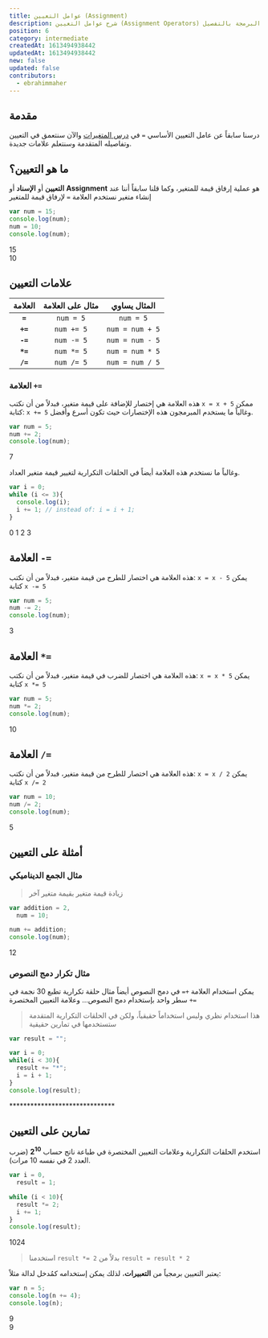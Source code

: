 ```yaml
---
title: عوامل التعيين (Assignment)
description: شرح عوامل التعيين (Assignment Operators) في البرمجة بالتفصيل
position: 6
category: intermediate
createdAt: 1613494938442
updatedAt: 1613494938442
new: false
updated: false
contributors:
  - ebrahimmaher
---
```


## مقدمة
درسنا سابقاً عن عامل التعيين اﻷساسي `=` في [درس المتغيرات](/tutorials/algorithms/fundamentals/variables) واﻵن سنتعمق في التعيين وتفاصيله المتقدمة وسنتعلم علامات جديدة.

## ما هو التعيين؟
**التعيين** أو **اﻹسناد** أو **Assignment** هو عملية إرفاق قيمة للمتغير، وكما قلنا سابقاً أننا عند إنشاء متغير نستخدم العلامة `=` لإرفاق قيمة للمتغير

```js
var num = 15;
console.log(num);
num = 10;
console.log(num);
```
<code-result>
15
<br>
10
</code-result>

## علامات التعيين

|العلامة|مثال على العلامة|المثال يساوي|
|:--------:|:-------:|:-------:|
|**`=`**|`num = 5`|`num = 5`|
|**`+=`**|`num += 5`|`num = num + 5`|
|**`-=`**|`num -= 5`|`num = num - 5`|
|**`*=`**|`num *= 5`|`num = num * 5`|
|**`/=`**|`num /= 5`|`num = num / 5`|


### العلامة `+=`
هذه العلامة هي إختصار للإضافة على قيمة متغير، فبدلاً من أن نكتب `x = x + 5` ممكن كتابة: `x += 5` وغالباً ما يستخدم المبرمجون هذه اﻹختصارات حيث تكون أسرع وأفضل.

```js
var num = 5;
num += 2; 
console.log(num);
```
<code-result>
7
</code-result>

وغالباً ما نستخدم هذه العلامة أيضاً في الحلقات التكرارية لتغيير قيمة متغير العداد.
```js
var i = 0;
while (i <= 3){
  console.log(i);
  i += 1; // instead of: i = i + 1;
}
```
<code-result>
0
1
2
3
</code-result>

## العلامة `-=`
هذه العلامة هي اختصار للطرح من قيمة متغير، فبدلاً من أن نكتب: `x = x - 5` يمكن كتابة `x -= 5`

```js
var num = 5;
num -= 2; 
console.log(num);
```
<code-result>
3
</code-result>

## العلامة `*=`
هذه العلامة هي اختصار للضرب في قيمة متغير، فبدلاً من أن نكتب: `x = x * 5` يمكن كتابة `x *= 5`

```js
var num = 5;
num *= 2; 
console.log(num);
```
<code-result>
10
</code-result>

## العلامة `/=`
هذه العلامة هي اختصار للطرح من قيمة متغير، فبدلاً من أن نكتب: `x = x / 2` يمكن كتابة `x /= 2`

```js
var num = 10;
num /= 2; 
console.log(num);
```
<code-result>
5
</code-result>

## أمثلة على التعيين

### مثال الجمع الديناميكي
> زيادة قيمة متغير بقيمة متغير آخر

```js
var addition = 2,
  num = 10;

num += addition;
console.log(num);
```
<code-result>
12
</code-result>


### مثال تكرار دمج النصوص
يمكن استخدام العلامة `+=` في دمج النصوص أيضاً
مثال حلقة تكرارية تطبع 30 نجمة في سطر واحد بإستخدام دمج النصوص... وعلامة التعيين المختصرة `+=`
> هذا استخدام نظري وليس استخداماً حقيقياً، ولكن في الحلقات التكرارية المتقدمة ستستخدمها في تمارين حقيقية
```js
var result = "";

var i = 0;
while(i < 30){
  result += "*";
  i = i + 1;
}
console.log(result);
```
<code-result>
******************************
</code-result>


## تمارين على التعيين
<quiz>

استخدم الحلقات التكرارية وعلامات التعيين المختصرة في طباعة ناتج حساب
**2<sup>10</sup>**
(ضرب العدد 2 في نفسه 10 مرات).

</quiz>

<expand full button-text="عرض الحل" hide-text="إخفاء الحل">

```js
var i = 0,
  result = 1;

while (i < 10){
  result *= 2;
  i += 1;
}
console.log(result);
```
<code-result>
1024
</code-result>

> استخدمنا `result *= 2` بدلاً من `result = result * 2`

<base-alert type="info">

يعتبر التعيين برمجياً من **التعبيرات**، لذلك يمكن إستخدامه كمُدخل لدالة مثلاً:

```js
var n = 5;
console.log(n += 4);
console.log(n);
```
<code-result>
9
<br>
9
</code-result>

</base-alert>
